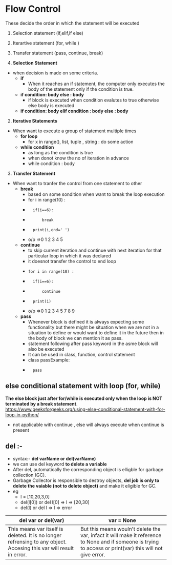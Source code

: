 # Flow Control
These decide the order in which the statement will be executed
1. Selection statement (if,elif,if else)
2. Iterartive statement (for, while )
3. Transfer statement (pass, continue, break)                          



1. **Selection Statement**
- when decision is made on some criteria.
    - **if** 
        - When it reaches an if statement, the computer only executes the body of the statement only if the condition is true.
    - **if condition: body  else : body**
        - if block is executed when condition evalutes to true otherwise else body is executed
    - **if condition: body elif condition : body  else : body**

2. **Iterative Statements**
- When want to execute a group of statement multiple times
    - **for loop**
        - for x in range(), list, tuple , string : do some action 
    - **while condition**
        - as long as the condition is true
        - when donot know the no of iteration in advance
        -  while condition : body

3. **Transfer Statement**
- When want to tranfer the control from one statement to other
    - **break**
        - based on some sondition when want to break the loop execution
        -    for i in range(10) : 
        -       if(i==6):
        -           break
        -       print(i,end=' ')
        - o/p =>0 1 2 3 4 5
    - **continue**
        - to skip current iteration and continue with next iteration for that particular loop in which it was declared
        - it doesnot transfer the control to end loop
        -     for i in range(10) : 
        -       if(i==6):
        -           continue
        -       print(i)
        - o/p =>0 1 2 3 4 5 7 8 9
    - **pass**
        - Whenever block is defined it is always expecting some functionality but there might be situation when we are not in a situation to define or would want to define it in the future then in the body of block we can mention it as pass.
        - statement following after pass keyword in the asme block will also be executed  
        - It can be used in class, function, control statement 
        - class passExample:
        -       pass 
    

## else conditional statement with loop (for, while)
**The else block just after for/while is executed only when the loop is NOT terminated by a break statement**.                                                  
https://www.geeksforgeeks.org/using-else-conditional-statement-with-for-loop-in-python/                                                               
- not applicable with continue , else will always execute when continue is present                      

## del :-
- syntax:- **del varName or del(varName)**
- we can use del keyword **to delete a variable**
- After del, automatically the corresponding object is elligble for garbage collection (GC).
- Garbage Collector is responsible to destroy objects, **del job is only to delete the vaiable (not to delete object)** and make it eligible for GC.
- eg
    - l = [10,20,3,0]
    - del(l[0])  or  del l[0]   => l => [20,30]
    - del(l)     or  del l      => l => error

| **del var or del(var)** | **var = None** |                                                       
| ----------------------- | -------------- |                                                                                  
| This means var itself is deleted. It is no longer refrensing to any object. Accesing this var will result in error. | But this means wouln't delete the var, infact it will make it reference to None and if someone is trying to access or print(var) this will not give error. |


